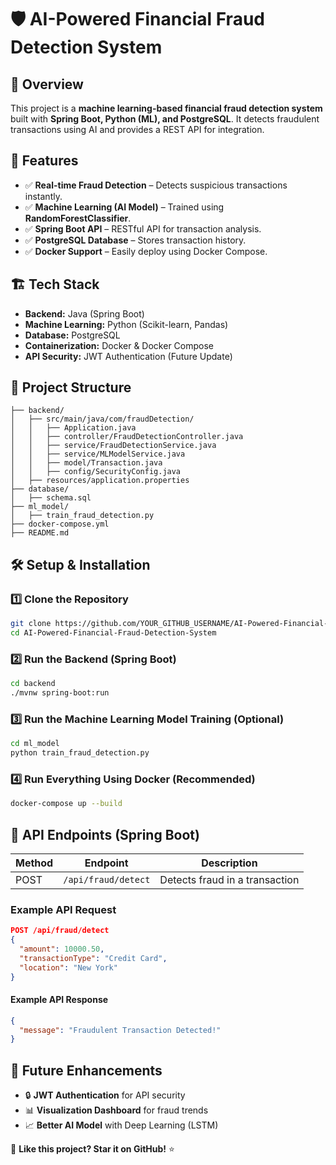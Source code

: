 # 🛡️ AI-Powered Financial Fraud Detection System

## 📌 Overview
This project is a **machine learning-based financial fraud detection system** built with **Spring Boot, Python (ML), and PostgreSQL**. It detects fraudulent transactions using AI and provides a REST API for integration.

## 🚀 Features
- ✅ **Real-time Fraud Detection** – Detects suspicious transactions instantly.
- ✅ **Machine Learning (AI Model)** – Trained using **RandomForestClassifier**.
- ✅ **Spring Boot API** – RESTful API for transaction analysis.
- ✅ **PostgreSQL Database** – Stores transaction history.
- ✅ **Docker Support** – Easily deploy using Docker Compose.

## 🏗️ Tech Stack
- **Backend:** Java (Spring Boot)  
- **Machine Learning:** Python (Scikit-learn, Pandas)  
- **Database:** PostgreSQL  
- **Containerization:** Docker & Docker Compose  
- **API Security:** JWT Authentication (Future Update)  

## 📂 Project Structure
```
├── backend/
│   ├── src/main/java/com/fraudDetection/
│   │   ├── Application.java
│   │   ├── controller/FraudDetectionController.java
│   │   ├── service/FraudDetectionService.java
│   │   ├── service/MLModelService.java
│   │   ├── model/Transaction.java
│   │   ├── config/SecurityConfig.java
│   ├── resources/application.properties
├── database/
│   ├── schema.sql
├── ml_model/
│   ├── train_fraud_detection.py
├── docker-compose.yml
├── README.md
```

## 🛠️ Setup & Installation
### **1️⃣ Clone the Repository**
```bash
git clone https://github.com/YOUR_GITHUB_USERNAME/AI-Powered-Financial-Fraud-Detection-System.git
cd AI-Powered-Financial-Fraud-Detection-System
```

### **2️⃣ Run the Backend (Spring Boot)**
```bash
cd backend
./mvnw spring-boot:run
```

### **3️⃣ Run the Machine Learning Model Training (Optional)**
```bash
cd ml_model
python train_fraud_detection.py
```

### **4️⃣ Run Everything Using Docker (Recommended)**
```bash
docker-compose up --build
```

## 📡 API Endpoints (Spring Boot)
| Method | Endpoint              | Description                        |
|--------|----------------------|------------------------------------|
| POST   | `/api/fraud/detect`  | Detects fraud in a transaction    |

### **Example API Request**
```json
POST /api/fraud/detect
{
  "amount": 10000.50,
  "transactionType": "Credit Card",
  "location": "New York"
}
```
#### **Example API Response**
```json
{
  "message": "Fraudulent Transaction Detected!"
}
```

## 📝 Future Enhancements
- 🔒 **JWT Authentication** for API security  
- 📊 **Visualization Dashboard** for fraud trends  
- 📈 **Better AI Model** with Deep Learning (LSTM)  



🚀 **Like this project? Star it on GitHub!** ⭐  
